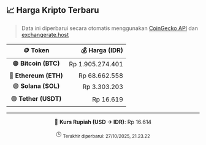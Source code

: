 

<!-- HARGA_KRIPTO -->
## 📈 Harga Kripto Terbaru

> Data ini diperbarui secara otomatis menggunakan [CoinGecko API](https://www.coingecko.com/) dan [exchangerate.host](https://exchangerate.host/)

<div align="center">

| 🪙 Token | 💰 Harga (IDR) |
|:------:|---------------:|
| 🟠 **Bitcoin (BTC)**   | Rp 1.905.274.401 |
| 🔵 **Ethereum (ETH)**  | Rp 68.662.558 |
| 🟣 **Solana (SOL)**    | Rp 3.303.203 |
| 🟢 **Tether (USDT)**   | Rp 16.619 |

---

💱 **Kurs Rupiah (USD → IDR)**: Rp 16.614

🕒 <sub>Terakhir diperbarui: 27/10/2025, 21.23.22</sub>

</div>
<!-- /HARGA_KRIPTO -->